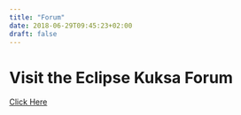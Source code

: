 ```yaml
---
title: "Forum"
date: 2018-06-29T09:45:23+02:00
draft: false
---
```


# Visit the Eclipse Kuksa Forum

[Click Here](https://www.eclipse.org/forums/index.php/f/386/)
